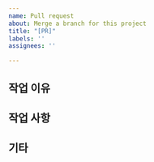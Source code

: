 ```yaml
---
name: Pull request
about: Merge a branch for this project
title: "[PR]"
labels: ''
assignees: ''

---
```


## 작업 이유

## 작업 사항

## 기타
